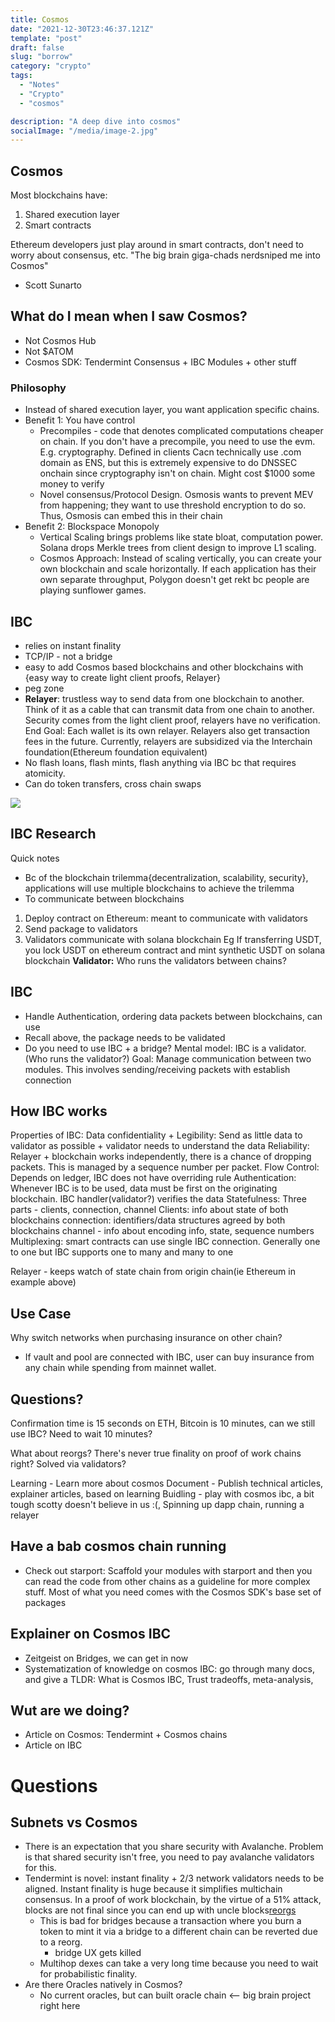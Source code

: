 ```yaml
---
title: Cosmos
date: "2021-12-30T23:46:37.121Z"
template: "post"
draft: false
slug: "borrow"
category: "crypto"
tags:
  - "Notes"
  - "Crypto"
  - "cosmos"

description: "A deep dive into cosmos"
socialImage: "/media/image-2.jpg"
---
```


## Cosmos

Most blockchains have:

1. Shared execution layer
2. Smart contracts

Ethereum developers just play around in smart contracts, don't need to worry about consensus, etc.
"The big brain giga-chads nerdsniped me into Cosmos"

- Scott Sunarto

## What do I mean when I saw Cosmos?

- Not Cosmos Hub
- Not $ATOM
- Cosmos SDK: Tendermint Consensus + IBC Modules + other stuff

### Philosophy

- Instead of shared execution layer, you want application specific chains.
- Benefit 1: You have control
  - Precompiles - code that denotes complicated computations cheaper on chain. If you don't have a precompile, you need to use the evm. E.g. cryptography. Defined in clients Cacn technically use .com domain as ENS, but this is extremely expensive to do DNSSEC onchain since cryptography isn't on chain. Might cost $1000 some money to verify
  - Novel consensus/Protocol Design. Osmosis wants to prevent MEV from happening; they want to use threshold encryption to do so. Thus, Osmosis can embed this in their chain
- Benefit 2: Blockspace Monopoly
  - Vertical Scaling brings problems like state bloat, computation power. Solana drops Merkle trees from client design to improve L1 scaling.
  - Cosmos Approach: Instead of scaling vertically, you can create your own blockchain and scale horizontally. If each application has their own separate throughput, Polygon doesn't get rekt bc people are playing sunflower games.

## IBC

- relies on instant finality
- TCP/IP - not a bridge
- easy to add Cosmos based blockchains and other blockchains with {easy way to create light client proofs, Relayer}
- peg zone
- **Relayer**: trustless way to send data from one blockchain to another. Think of it as a cable that can transmit data from one chain to another. Security comes from the light client proof, relayers have no verification.
  End Goal: Each wallet is its own relayer. Relayers also get transaction fees in the future. Currently, relayers are subsidized via the Interchain foundation(Ethereum foundation equivalent)
- No flash loans, flash mints, flash anything via IBC bc that requires atomicity.
- Can do token transfers, cross chain swaps

![](/media/Research/IBCpic.png)

## IBC Research

Quick notes

- Bc of the blockchain trilemma{decentralization, scalability, security}, applications will use multiple blockchains to achieve the trilemma
- To communicate between blockchains

1. Deploy contract on Ethereum: meant to communicate with validators
2. Send package to validators
3. Validators communicate with solana blockchain
   Eg If transferring USDT, you lock USDT on ethereum contract and mint synthetic USDT on solana blockchain
   **Validator:** Who runs the validators between chains?

## IBC

- Handle Authentication, ordering data packets between blockchains, can use
- Recall above, the package needs to be validated
- Do you need to use IBC + a bridge?
  Mental model: IBC is a validator. (Who runs the validator?)
  Goal: Manage communication between two modules. This involves sending/receiving packets with establish connection

## How IBC works

Properties of IBC:
Data confidentiality + Legibility: Send as little data to validator as possible + validator needs to understand the data
Reliability: Relayer + blockchain works independently, there is a chance of dropping packets. This is managed by a sequence number per packet.
Flow Control: Depends on ledger, IBC does not have overriding rule
Authentication: Whenever IBC is to be used, data must be first on the originating blockchain. IBC handler(validator?) verifies the data
Statefulness: Three parts - clients, connection, channel
Clients: info about state of both blockchains
connection: identifiers/data structures agreed by both blockchains
channel - info about encoding info, state, sequence numbers
Multiplexing: smart contracts can use single IBC connection. Generally one to one but IBC supports one to many and many to one

Relayer - keeps watch of state chain from origin chain(ie Ethereum in example above)

## Use Case

Why switch networks when purchasing insurance on other chain?

- If vault and pool are connected with IBC, user can buy insurance from any chain while spending from mainnet wallet.

## Questions?

Confirmation time is 15 seconds on ETH, Bitcoin is 10 minutes, can we still use IBC?
Need to wait 10 minutes?

What about reorgs? There's never true finality on proof of work chains right?
Solved via validators?

Learning - Learn more about cosmos
Document - Publish technical articles, explainer articles, based on learning
Buidling - play with cosmos ibc, a bit tough scotty doesn't believe in us :(, Spinning up dapp chain, running a relayer

## Have a bab cosmos chain running

- Check out starport: Scaffold your modules with starport and then you can read the code from other chains as a guideline for more complex stuff. Most of what you need comes with the Cosmos SDK's base set of packages

## Explainer on Cosmos IBC

- Zeitgeist on Bridges, we can get in now
- Systematization of knowledge on cosmos IBC: go through many docs, and give a TLDR: What is Cosmos IBC, Trust tradeoffs, meta-analysis,

## Wut are we doing?

- Article on Cosmos: Tendermint + Cosmos chains
- Article on IBC

# Questions

## Subnets vs Cosmos

- There is an expectation that you share security with Avalanche. Problem is that shared security isn't free, you need to pay avalanche validators for this.
- Tendermint is novel: instant finality + 2/3 network validators needs to be aligned. Instant finality is huge because it simplifies multichain consensus. In a proof of work blockchain, by the virtue of a 51% attack, blocks are not final since you can end up with uncle blocks[reorgs](https://medium.com/dragonfly-research/dr-reorg-or-how-i-learned-to-stop-worrying-and-love-mev-2ee72b428d1d)
  - This is bad for bridges because a transaction where you burn a token to mint it via a bridge to a different chain can be reverted due to a reorg.
    - bridge UX gets killed
  - Multihop dexes can take a very long time because you need to wait for probabilistic finality.
- Are there Oracles natively in Cosmos?
  - No current oracles, but can built oracle chain <-- big brain project right here